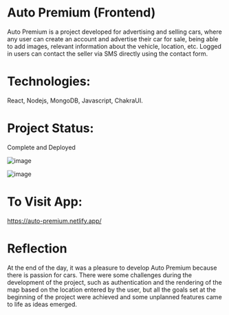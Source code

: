 # Auto Premium (Frontend)
Auto Premium is a project developed for advertising and selling cars, where any user can create an account and advertise their car for sale, being able to add images, relevant information about the vehicle, location, etc. Logged in users can contact the seller via SMS directly using the contact form.

# Technologies:
React, Nodejs, MongoDB, Javascript, ChakraUI.

# Project Status:
Complete and Deployed

![image](https://github.com/joaovff/Auto-Premium-Frontend/assets/110693830/81b9d80c-2918-4e59-949e-601a968fff68)

![image](https://github.com/joaovff/Auto-Premium-Frontend/assets/110693830/bab99754-afca-448e-8801-5ccee7c07576)

# To Visit App:
https://auto-premium.netlify.app/

# Reflection
At the end of the day, it was a pleasure to develop Auto Premium because there is passion for cars.
There were some challenges during the development of the project, such as authentication and the rendering of the map based on the location entered by the user, but all the goals set at the beginning of the project were achieved and some unplanned features came to life as ideas emerged.
